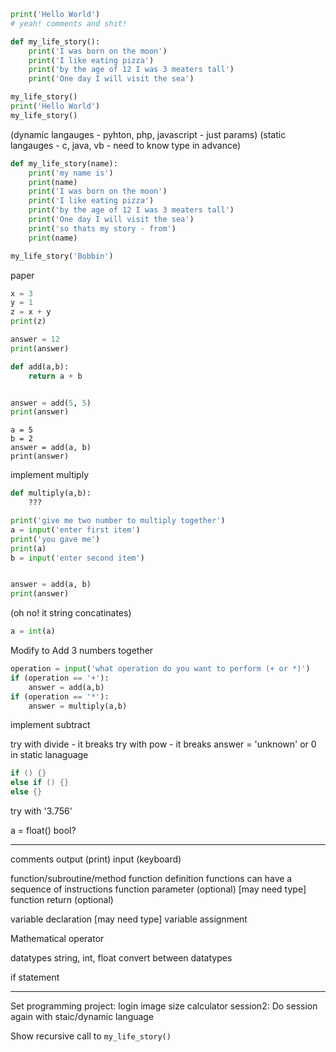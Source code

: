 
```python
print('Hello World')
# yeah! comments and shit!
```

```python
def my_life_story():
    print('I was born on the moon')
    print('I like eating pizza')
    print('by the age of 12 I was 3 meaters tall')
    print('One day I will visit the sea')

my_life_story()
print('Hello World')
my_life_story()
```

(dynamic langauges - pyhton, php, javascript - just params)
(static langauges - c, java, vb - need to know type in advance)
```python
def my_life_story(name):
    print('my name is')
    print(name)
    print('I was born on the moon')
    print('I like eating pizza')
    print('by the age of 12 I was 3 meaters tall')
    print('One day I will visit the sea')
    print('so thats my story - from')
    print(name)

my_life_story('Bobbin')
```

paper
```python
x = 3
y = 1
z = x + y
print(z)
```


```python
answer = 12
print(answer)
```


```python
def add(a,b):
    return a + b


answer = add(5, 5)
print(answer)
```

```
a = 5
b = 2
answer = add(a, b)
print(answer)
```

implement multiply

```python
def multiply(a,b):
    ???

```

```python
print('give me two number to multiply together')
a = input('enter first item')
print('you gave me')
print(a)
b = input('enter second item')


answer = add(a, b)
print(answer)
```

(oh no! it string concatinates)
```python
a = int(a)
```

Modify to Add 3 numbers together


```python
operation = input('what operation do you want to perform (+ or *)')
if (operation == '+'):
    answer = add(a,b)
if (operation == '*'):
    answer = multiply(a,b)
```

implement subtract

try with divide - it breaks
try with pow - it breaks
answer = 'unknown'  or 0 in static lanaguage

```c
if () {}
else if () {}
else {}
```

try with '3.756'

a = float()
bool?

---

comments
output (print)
input (keyboard)

function/subroutine/method
function definition
functions can have a sequence of instructions
function parameter (optional) [may need type]
function return (optional)

variable declaration [may need type]
variable assignment

Mathematical operator

datatypes string, int, float
convert between datatypes

if statement



---

Set programming project:
    login
    image size calculator
session2: Do session again with staic/dynamic language


Show recursive call to `my_life_story()`
